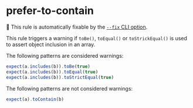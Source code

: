 # prefer-to-contain

🔧 This rule is automatically fixable by the [`--fix` CLI option](https://eslint.org/docs/latest/user-guide/command-line-interface#--fix).

<!-- end auto-generated rule header -->

This rule triggers a warning if `toBe()`, `toEqual()` or `toStrickEqual()` is used to assert object inclusion in an array.

The following patterns are considered warnings:

```ts
expect(a.includes(b)).toBe(true)
expect(a.includes(b)).toEqual(true)
expect(a.includes(b)).toStrictEqual(true)
```

The following patterns are not considered warnings:

```ts
expect(a).toContain(b)
```

